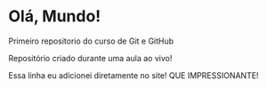 # Olá, Mundo!
Primeiro repositorio do curso de Git e GitHub

Repositório criado durante uma aula ao vivo!

Essa linha eu adicionei diretamente no site! QUE IMPRESSIONANTE!
